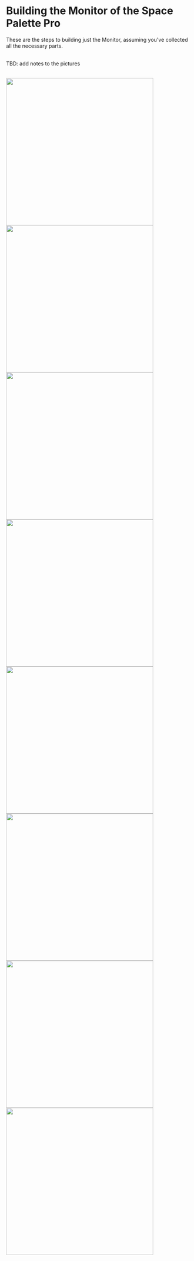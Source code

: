 <h1>Building the Monitor of the Space Palette Pro</h1>
These are the steps to building just the Monitor,
assuming you've collected all the necessary parts.
<p><br>
TBD: add notes to the pictures
<p>
<br><img width=400 src="../images/building_monitor/IMG_6304.jpg">
<br><img width=400 src="../images/building_monitor/IMG_6305.jpg">
<br><img width=400 src="../images/building_monitor/IMG_6306.jpg">
<br><img width=400 src="../images/building_monitor/IMG_6307.jpg">
<br><img width=400 src="../images/building_monitor/IMG_6308.jpg">
<br><img width=400 src="../images/building_monitor/IMG_6311.jpg">
<br><img width=400 src="../images/building_monitor/IMG_6313.jpg">
<br><img width=400 src="../images/building_monitor/IMG_6314.jpg">
